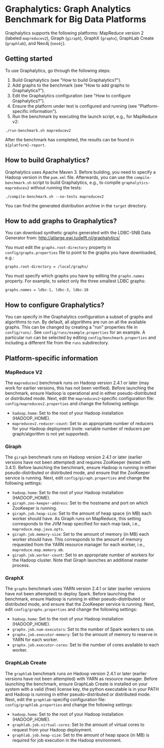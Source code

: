 # Graphalytics: Graph Analytics Benchmark for Big Data Platforms

Graphalytics supports the following platforms: MapReduce version 2 (labeled `mapreducev2`), Giraph (`giraph`), GraphX (`graphx`), GraphLab Create (`graphlab`), and Neo4j (`neo4j`). 


## Getting started

To use Graphalytics, go through the following steps:

 1. Build Graphalytics (see "How to build Graphalytics?").
 2. Add graphs to the benchmark (see "How to add graphs to Graphalytics?").
 3. Edit the Graphalytics configuration (see "How to configure Graphalytics?").
 4. Ensure the platform under test is configured and running (see "Platform-specific information").
 5. Run the benchmark by executing the launch script, e.g., for MapReduce v2:

```
./run-benchmark.sh mapreducev2
```

After the benchmark has completed, the results can be found in `${platform}-report`.


## How to build Graphalytics?

Graphalytics uses Apache Maven 3. Before building, you need to specify a Hadoop version in the `pom.xml` file. Afterwards, you can use the `compile-benchmark.sh` script to build Graphalytics, e.g., to compile `graphalytics-mapreducev2` without running the tests:

```
./compile-benchmark.sh --no-tests mapreducev2
```

You can find the generated distribution archive in the `target` directory.


## How to add graphs to Graphalytics?

You can download synthetic graphs generated with the LDBC-SNB Data Generator from:
http://atlarge.ewi.tudelft.nl/graphalytics/

You must edit the `graphs.root-directory` property in `config/graphs.properties` file to point to the graphs you have downloaded, e.g.:

```
graphs.root-directory = /local/graphs/
```

You must specify which graphs you have by editing the `graphs.names` property. For example, to select only the three smallest LDBC graphs:

```
graphs.names = ldbc-1, ldbc-3, ldbc-10
```


## How to configure Graphalytics?

You can specify in the Graphalytics configuration a subset of graphs and algorithms to run. By default, all algorithms are run on all the available graphs. This can be changed by creating a "run" properties file in `config/runs/`. See `config/runs/example.properties` for an example. A particular run can be selected by editing `config/benchmark.properties` and including a different file from the `runs` subdirectory.


## Platform-specific information


### MapReduce V2

The `mapreducev2` benchmark runs on Hadoop version 2.4.1 or later (may work for earlier versions, this has not been verified). Before launching the benchmark, ensure Hadoop is operational and in either pseudo-distributed or distributed mode. Next, edit the `mapreducev2`-specific configuration file: `config/mapreducev2.properties` and change the following settings:

 - `hadoop.home`: Set to the root of your Hadoop installation (HADOOP_HOME).
 - `mapreducev2.reducer-count`: Set to an appropriate number of reducers for your Hadoop deployment (note: variable number of reducers per graph/algorithm is not yet supported).


### Giraph

The `giraph` benchmark runs on Hadoop version 2.4.1 or later (earlier versions have not been attempted) and requires ZooKeeper (tested with 3.4.1). Before launching the benchmark, ensure Hadoop is running in either pseudo-distributed or distributed mode, and ensure that the ZooKeeper service is running. Next, edit `config/giraph.properties` and change the following settings:

 - `hadoop.home`: Set to the root of your Hadoop installation (HADOOP_HOME).
 - `giraph.zoo-keeper-address`: Set to the hostname and port on which ZooKeeper is running.
 - `giraph.job.heap-size`: Set to the amount of heap space (in MB) each worker should have. As Giraph runs on MapReduce, this setting corresponds to the JVM heap specified for each map task, i.e., `mapreduce.map.java.opts`.
 - `giraph.job.memory-size`: Set to the amount of memory (in MB) each worker should have. This corresponds to the amount of memory requested from the YARN resource manager for each worker, i.e., `mapreduce.map.memory.mb`.
 - `giraph.job.worker-count`: Set to an appropriate number of workers for the Hadoop cluster. Note that Giraph launches an additional master process.


### GraphX

The `graphx` benchmark uses YARN version 2.4.1 or later (earlier versions have not been attempted) to deploy Spark. Before launching the benchmark, ensure Hadoop is running in either pseudo-distributed or distributed mode, and ensure that the ZooKeeper service is running. Next, edit `config/graphx.properties` and change the following settings:

 - `hadoop.home`: Set to the root of your Hadoop installation (HADOOP_HOME).
 - `graphx.job.num-executors`: Set to the number of Spark workers to use.
 - `graphx.job.executor-memory`: Set to the amount of memory to reserve in YARN for each worker.
 - `graphx.job.executor-cores`: Set to the number of cores available to each worker.


### GraphLab Create

The `graphlab` benchmark runs on Hadoop version 2.4.1 or later (earlier versions have not been attempted) with YARN as resource manager. Before launching the benchmark, ensure GraphLab Create is installed on your system with a valid (free) license key, the python executable is in your PATH and Hadoop is running in either pseudo-distributed or distributed mode. Next, edit the `graphlab`-specifig configuration file: `config/graphlab.properties` and change the following settings:

- `hadoop.home`: Set to the root of your Hadoop installation (HADOOP_HOME).
- `graphlab.job.virtual-cores`: Set to the amount of virtual cores to request from your Hadoop deployment.
- `graphlab.job.heap-size`: Set to the amount of heap space (in MB) is required for job execution in the Hadoop environment.
